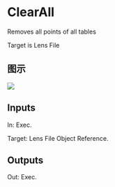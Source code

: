 # ClearAll

Removes all points of all tables

Target is Lens File

## 图示

![]($-20221218-19404296.png)

## Inputs

In: Exec.

Target: Lens File Object Reference.  

## Outputs

Out: Exec.


